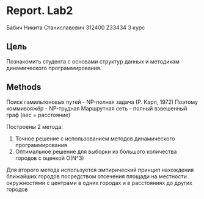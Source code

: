 # Report. Lab2
Бабич Никита Станиславович 312400 Z33434 3 курс

## Цель
Познакомить студента с основами структур данных и методикам динамического
программирования. 

## Methods
Поиск гамильтоновых путей - NP-полная задача (Р. Карп, 1972)
Поэтому коммивояжёр - NP-трудная
Маршрутная сеть - полный взвешенный граф (вес = расстояние)

Построены 2 метода:
1. Точное решение с использованием методов динамического программирования
2. Оптимальное решение для выборки из большого количества городов с оценкой O(N^3)

Для второго метода используется эмпирический принцип нахождения ближайших городов посредством отсечения площади на местности окружностями с центрами в одних городах и в расстояниях до других городов